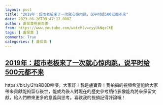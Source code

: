 ```yaml
---
layout: post
title: "2019年：超市老板来了一次就心惊肉跳，说平时给500元都不来"
date: 2023-06-26T09:47:17.000Z
author: 盧保貴視覺影像
from: https://www.youtube.com/watch?v=cyyUkNqzCtE
tags: [ 盧保貴 ]
comments: True
categories: [ 盧保貴 ]
---
```

<!--1687772837000-->
[2019年：超市老板来了一次就心惊肉跳，说平时给500元都不来](https://www.youtube.com/watch?v=cyyUkNqzCtE)
------

<div>
https://bit.ly/2YsRD8D哈嘍，大家好！我是盧寶貴！我拍攝的視頻希望能給大家帶來貢獻能夠留存後世，能成為後人對現在的歷史參考期待影像能為將來保留文獻，給人們帶來更多的意義與思考。喜歡我的視頻記得評論哦！
</div>
